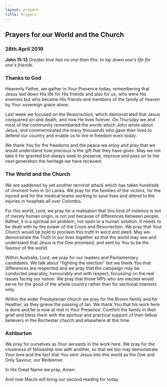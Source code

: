 ```yaml
---
layout: prayers
title: Prayers
---
```

## Prayers for our World and the Church 

### 28th April 2019
__John 15:13__ _Greater love has no one than this: to lay down one's life for one's friends._

### Thanks to God
Heavenly Father, we gather in Your Presence today, remembering that Jesus laid down His life for His friends and also for us, who were His enemies but who became His friends and members of the family of heaven by Your sovereign grace alone.

Last week we focused on the Resurrection, which demonstrated that Jesus conquered sin and death, and now He lives forever. On Thursday we and most of the community remembered the words which John wrote about Jesus, and commemorated the many thousands who gave their lives to defend our country and enable us to live in freedom even today.

We thank You for the freedoms and the peace we enjoy and pray that we would understand how precious is the gift that they have given. May we not take it for granted but always seek to preserve, improve and pass on to the next generation the heritage we have received.

### The World and the Church
We are saddened by yet another terrorist attack which has taken hundreds of innocent lives in Sri Lanka. We pray for the families of the victims, for the injured and for the medical teams working to save lives and attend to the injuries in hospitals all over Colombo. 

For this world, Lord, we pray for a realisation that this kind of violence is not of merely human origin, is not just because of differences between people. Rather, it is a spiritual sin problem, not open to a human solution. It needs to be dealt with by the power of the Cross and Resurrection. We pray that Your Church would be bold to proclaim this truth in word and deed. May we demonstrate the Truth in our lives together so that the world may see and understand that Jesus is the One promised, and sent by You to be the Saviour of the world. 

Within Australia, Lord, we pray for our leaders and Parliamentary candidates. We talk about "fighting the election" but we thank You that differences are respected and we pray that the campaign may be conducted peacably, honourably and with respect, focussing on the real issues facing our nation. We pray  that those MPs who are elected would serve for the good of the whole country rather than for sectional interests only.  

Within the wider Presbyterian church we pray for the Brown family and for Heather, as they grieve the passing of Ian. We thank You that his work here is done and he is now at rest in Your Presence.  Comfort the family in their grief and bless them with the spiritual and practical support of their fellow believers in the Rochester church and elsewhere at this time.   

### Ashburton
We pray for ourselves as Your servants in the work here. We pray for the closeness of fellowship one with another, so that we too may demonstrate Your love and the fact that You sent Jesus into this world as the One and Only Saviour, our Redeemer.

In His Great Name we pray, Amen.

And now MarJo will bring our second reading for today.
